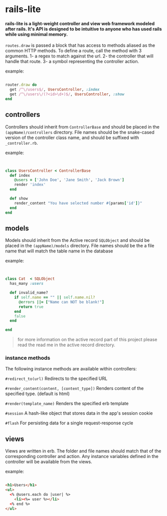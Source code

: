 # rails-lite

#### rails-lite is a light-weight controller and view web framework modeled after rails. It's API is designed to be intuitive to anyone who has used rails while using minimal memory.

<!--
# implementation -->

`routes.draw` is passed a block that has access to methods aliased as the common HTTP methods. To define a route, call the method with 3 arguments.
1- a regex to match against the url.
2- the controller that will handle that route.
3- a symbol representing the controller action.

example:
```ruby

router.draw do
  get /^\/users$/, UsersController, :index
  get /^\/users\/(?<id>\d+)$/, UsersController, :show
end
```

## controllers
Controllers should inherit from `ControllerBase` and should be placed in the `(appName)/controllers` directory. File names should be the snake-cased version of the controller class name, and should be suffixed with `_controller.rb`.

example:
```ruby


class UsersController < ControllerBase
  def index
    @users = ['John Doe', 'Jane Smith', 'Jack Brown']
    render 'index'
  end

  def show
    render_content "You have selected number #{params['id']}"
  end
end
```

## models
Models should inherit from the Active record `SQLObject` and should be placed in the `(appName)/models` directory. File names should be the a file name that will match the table name in the database

example:
```ruby


class Cat  < SQLObject
  has_many :users

  def invalid_name?
    if self.name == "" || self.name.nil?
      @errors ||= ["Name can NOT be blank!"]
      return true
    end
    false
  end

end
```
> for more information on the active record part of this project please read the read me in the active   record directory. 

 ### instance methods
 The following instance methods are available within controllers:

`#redirect_to(url)`
Redirects to the specified URL

`#render_content(content, [content_type])`
Renders content of the specified type. (default is html)

`#render(template_name)`
Renders the specified erb template

`#session`
A hash-like object that stores data in the app's session cookie

`#flash`
For persisting data for a single request-response cycle

## views

Views are written in erb. The folder and file names should match that of the corresponding controller and action.
Any instance variables defined in the controller will be available from the views.

example:
```html

<h1>Users</h1>
<ul>
  <% @users.each do |user| %>
    <li><%= user %></li>
  <% end %>
</ul>

```
